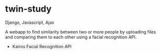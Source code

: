 twin-study
==========

Django, Javascript, Ajax

A webapp to find similarity between two or more people by uploading files and comparing them to each other using a facial recognition API.

* Kairos Facial Recognition API


